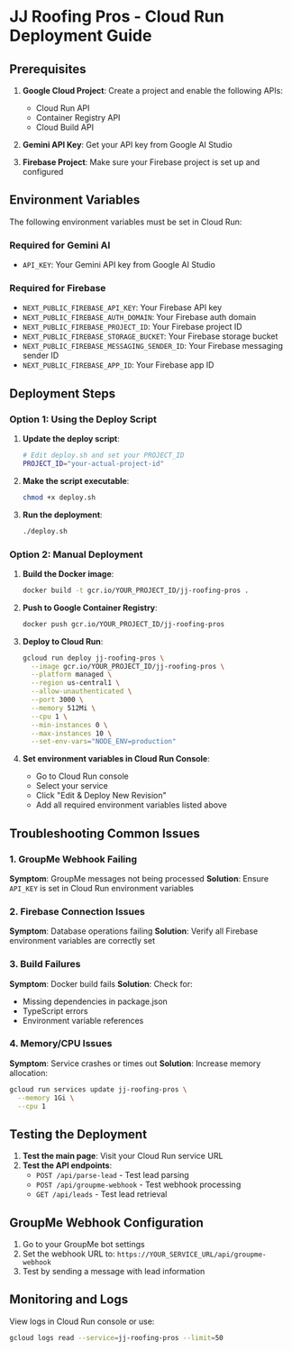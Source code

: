 # JJ Roofing Pros - Cloud Run Deployment Guide

## Prerequisites

1. **Google Cloud Project**: Create a project and enable the following APIs:
   - Cloud Run API
   - Container Registry API
   - Cloud Build API

2. **Gemini API Key**: Get your API key from Google AI Studio

3. **Firebase Project**: Make sure your Firebase project is set up and configured

## Environment Variables

The following environment variables must be set in Cloud Run:

### Required for Gemini AI
- `API_KEY`: Your Gemini API key from Google AI Studio

### Required for Firebase
- `NEXT_PUBLIC_FIREBASE_API_KEY`: Your Firebase API key
- `NEXT_PUBLIC_FIREBASE_AUTH_DOMAIN`: Your Firebase auth domain
- `NEXT_PUBLIC_FIREBASE_PROJECT_ID`: Your Firebase project ID
- `NEXT_PUBLIC_FIREBASE_STORAGE_BUCKET`: Your Firebase storage bucket
- `NEXT_PUBLIC_FIREBASE_MESSAGING_SENDER_ID`: Your Firebase messaging sender ID
- `NEXT_PUBLIC_FIREBASE_APP_ID`: Your Firebase app ID

## Deployment Steps

### Option 1: Using the Deploy Script

1. **Update the deploy script**:
   ```bash
   # Edit deploy.sh and set your PROJECT_ID
   PROJECT_ID="your-actual-project-id"
   ```

2. **Make the script executable**:
   ```bash
   chmod +x deploy.sh
   ```

3. **Run the deployment**:
   ```bash
   ./deploy.sh
   ```

### Option 2: Manual Deployment

1. **Build the Docker image**:
   ```bash
   docker build -t gcr.io/YOUR_PROJECT_ID/jj-roofing-pros .
   ```

2. **Push to Google Container Registry**:
   ```bash
   docker push gcr.io/YOUR_PROJECT_ID/jj-roofing-pros
   ```

3. **Deploy to Cloud Run**:
   ```bash
   gcloud run deploy jj-roofing-pros \
     --image gcr.io/YOUR_PROJECT_ID/jj-roofing-pros \
     --platform managed \
     --region us-central1 \
     --allow-unauthenticated \
     --port 3000 \
     --memory 512Mi \
     --cpu 1 \
     --min-instances 0 \
     --max-instances 10 \
     --set-env-vars="NODE_ENV=production"
   ```

4. **Set environment variables in Cloud Run Console**:
   - Go to Cloud Run console
   - Select your service
   - Click "Edit & Deploy New Revision"
   - Add all required environment variables listed above

## Troubleshooting Common Issues

### 1. GroupMe Webhook Failing
**Symptom**: GroupMe messages not being processed
**Solution**: Ensure `API_KEY` is set in Cloud Run environment variables

### 2. Firebase Connection Issues
**Symptom**: Database operations failing
**Solution**: Verify all Firebase environment variables are correctly set

### 3. Build Failures
**Symptom**: Docker build fails
**Solution**: Check for:
- Missing dependencies in package.json
- TypeScript errors
- Environment variable references

### 4. Memory/CPU Issues
**Symptom**: Service crashes or times out
**Solution**: Increase memory allocation:
```bash
gcloud run services update jj-roofing-pros \
  --memory 1Gi \
  --cpu 1
```

## Testing the Deployment

1. **Test the main page**: Visit your Cloud Run service URL
2. **Test the API endpoints**:
   - `POST /api/parse-lead` - Test lead parsing
   - `POST /api/groupme-webhook` - Test webhook processing
   - `GET /api/leads` - Test lead retrieval

## GroupMe Webhook Configuration

1. Go to your GroupMe bot settings
2. Set the webhook URL to: `https://YOUR_SERVICE_URL/api/groupme-webhook`
3. Test by sending a message with lead information

## Monitoring and Logs

View logs in Cloud Run console or use:
```bash
gcloud logs read --service=jj-roofing-pros --limit=50
```